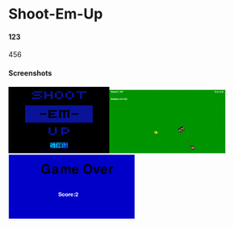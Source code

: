 <h1>Shoot-Em-Up</h1>

<h4>123</h4>
456

<h4>Screenshots</h4>
<img src = 'https://github.com/jflores7077/ShootEmUp/blob/master/ShootEmUp/start.PNG' width = '200px' ></img><img src = 'https://github.com/jflores7077/ShootEmUp/blob/master/ShootEmUp/game.PNG' width = '230px' > </img><img src = 'https://github.com/jflores7077/ShootEmUp/blob/master/ShootEmUp/end.PNG' width = '250px' > </img>
